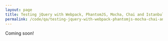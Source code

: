 ```yaml
---
layout: page
title: Testing jQuery with Webpack, PhantomJS, Mocha, Chai and Istanbul
permalink: /code/qa/testing-jquery-with-webpack-phantomjs-mocha-chai-and-istanbul/
---
```


Coming soon!